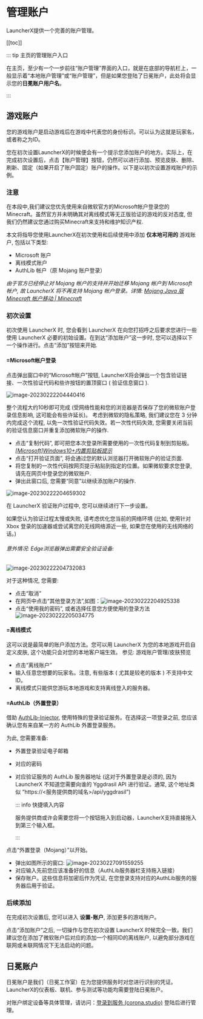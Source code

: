 # 管理账户

LauncherX提供一个完善的账户管理。

[[toc]]

::: tip 主页的管理账户入口

在主页，至少有一个一步前往“账户管理”界面的入口，就是在底部的导航栏上，一般显示着“本地账户管理”或“账户管理”，但是如果您登陆了日冕账户，此处将会显示您的**日冕账户用户名**。

:::

## 游戏账户

您的游戏账户是启动游戏后在游戏中代表您的身份标识。可以认为这就是玩家名，或者称之为ID。

您在初次设置LauncherX的时候便会有一个提示您添加账户的地方。实际上，在完成初次设置后，点击【账户管理】按钮，仍然可以进行添加、预览皮肤、删除、刷新、固定（如果开启了账户固定）账户的操作。以下是以初次设置游戏账户的示例。

### 注意

在本段中,我们建议您优先使用来自微软官方的Microsoft帐户登录您的Minecraft。虽然官方并未明确其对离线模式等无正版验证的游戏的反对态度, 但我们仍然建议您通过购买Minecraft来支持和维护知识产权.

本文将指导您使用LauncherX在初次使用和后续使用中添加 **仅本地可用的** 游戏账户, 包括以下类型:

- Microsoft 账户
- 离线模式账户
- AuthLib 帐户（原 Mojang 账户登录）

*由于官方已经停止对 Mojang 帐户的支持并开始迁移 Mojang 帐户到 Microsoft 帐户, 故 LauncherX 将不再支持 Mojang 帐户登录。详情: [Mojang Java 版 Minecraft 帐户移动 | Minecraft](https://www.minecraft.net/zh-hans/mojang-account-move)*

### 初次设置

初次使用 LauncherX 时, 您会看到 LauncherX 在向您打招呼之后要求您进行一些使用 LauncherX 必要的初始设置。在到达“添加账户”这一步时, 您可以选择以下一个操作进行。点击“添加”按钮来开始.

#### =Microsoft帐户登录

点击弹出窗口中的“Microsoft帐户”按钮, LauncherX将会弹出一个包含验证链接、一次性验证代码和些许按钮的置顶窗口 ( 验证信息窗口 ).

![image-20230222204440416](/img/lxguide/addGameAccount/image-20230222204440416.png)

整个流程大约10秒即可完成 (受网络性能和您的浏览器是否保存了您的微软账户登录信息影响, 这可能会有些许延长)。
考虑到微软的隐私策略, 我们建议您在 3 分钟内完成这个流程, 以免一次性验证代码失效。若一次性代码失效, 您需要关闭当前的验证信息窗口并重复添加微软账户的操作.

- 点击“复制代码”, 即可把您本次登录所需要使用的一次性代码复制到剪贴板。*[[Microsoft]Windows10+内置剪贴板提示](https://support.microsoft.com/zh-cn/windows/%E5%89%AA%E8%B4%B4%E6%9D%BFwindows-c436501e-985d-1c8d-97ea-fe46ddf338c6)*
- 点击“打开验证页面”, 将会通过您的默认浏览器打开微软账户的验证页面.
- 将您复制的一次性代码按网页提示粘贴到指定的位置。如果微软要求您登录, 请先在网页中登录您的微软账户.
- 弹出此窗口后, 您需要“同意”以继续添加账户的操作.

![image-20230222204659302](/img/lxguide/addGameAccount/image-20230222204659302.png)

在 LauncherX 验证账户过程中, 您可以继续进行下一步设置。

如果您认为验证过程太慢或失败, 请考虑优化您当前的网络环境 (比如, 使用针对 Xbox 登录的加速器或尝试离您的无线网络源近一些, 如果您在使用的无线网络的话。) 

###### 意外情况: Edge浏览器弹出需要安全验证设备:

![image-20230222204732083](/img/lxguide/addGameAccount/image-20230222204732083.png)

对于这种情况, 您需要:

  - 点击“取消”
  - 在网页中点击“其他登录方法”,如图：![image-20230222204925338](/img/lxguide/addGameAccount/image-20230222204925338.png)
  - 点击“使用我的密码”, 或者选择任意您方便使用的登录方法 ![image-20230222205034775](/img/lxguide/addGameAccount/image-20230222205034775.png)

#### =离线模式

这可以说是最简单的账户添加方法。您可以用 LauncherX 为您的本地游戏开启自定义皮肤, 这个功能只会对您的本地客户端生效。 参见: 游戏账户管理/皮肤预览

- 点击“离线账户”
- 输入任意您想要的玩家名。注意, 有些版本 ( 尤其是较老的版本 ) 不支持中文 ID。
- 离线模式只能供您游玩本地游戏和支持离线登入的服务器。

#### =AuthLib（外置登录）

借助 [AuthLib-Injector](https://github.com/yushijinhun/authlib-injector), 使用特殊的登录验证服务。在选择这一项登录之前, 您应该确认您有来自某一方的 AuthLib 外置登录服务。

为此, 您需要准备:

- 外置登录验证电子邮箱

- 对应的密码

- 对应验证服务的 AuthLib 服务器地址 (这对于外置登录是必须的, 因为 LauncherX 不知道您需要向谁的 Yggdrasil API 进行验证。通常, 这个地址类似 “https://<服务提供商的域名>/api/yggdrasil”)     

  ::: info 快捷填入内容

  服务提供商或许会需要您将一个按钮拖入到启动器，LauncherX支持直接拖入到第三个输入框。 

  :::

点击“外置登录（Mojang）”以开始。

- 弹出如图所示的窗口:   ![image-20230227091559255](/img/lxguide/addGameAccount/image-20230227091559255.png)
- 对应输入先前您应该准备好的信息（AuthLib服务器栏支持拖入链接）
- 保存账户。这些信息将加密后作为凭证, 在您登录支持对应的AuthLib服务的服务器后用于验证。

### 后续添加

在完成初次设置后, 您可以进入 **设置-账户**, 添加更多的游戏账户。

点击“添加账户”之后, 一切操作与您在初次设置 LauncherX 时候完全一致。我们建议您在添加了微软账户后对应的添加一个相同ID的离线账户, 以避免部分游戏在联网或未联网情况下无法启动的问题。

## 日冕账户

日冕账户是我们（日冕工作室）在为您提供服务时对您进行识别的凭证。LauncherX的仪表板、联机、参与测试等功能均需要登陆日冕账户。

对账户绑定设备等具体管理，请访问：[登录到服务 (corona.studio)](https://corona.studio/auth/login) 登陆后进行管理。
